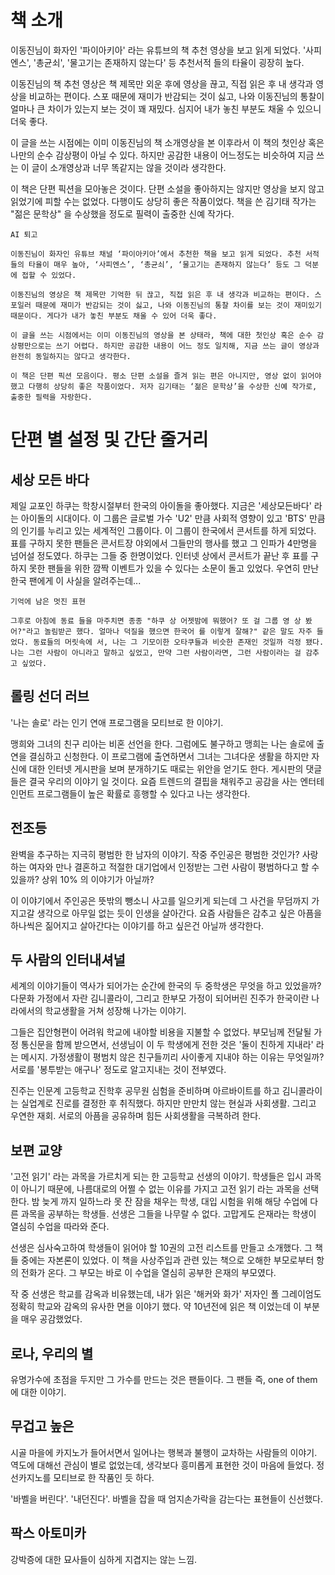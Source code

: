 # 책 소개
이동진님이 화자인 '파이아키아' 라는 유튜브의 책 추천 영상을 보고 읽게 되었다. '사피엔스', '총균쇠', '물고기는 존재하지 않는다' 등 추천서적 들의 타율이 굉장히 높다.

이동진님의 책 추천 영상은 책 제목만 외운 후에 영상을 끊고, 직접 읽은 후 내 생각과 영상을 비교하는 편이다. 스포 때문에 재미가 반감되는 것이 싫고, 나와 이동진님의 통찰이 얼마나 큰 차이가 있는지 보는 것이 꽤 재밌다. 심지어 내가 놓친 부분도 채울 수 있으니 더욱 좋다.

이 글을 쓰는 시점에는 이미 이동진님의 책 소개영상을 본 이후라서 이 책의 첫인상 혹은 나만의 순수 감상평이 아닐 수 있다. 하지만 공감한 내용이 어느정도는 비슷하여 지금 쓰는 이 글이 소개영상과 너무 똑같지는 않을 것이라 생각한다.

이 책은 단편 픽션을 모아놓은 것이다. 단편 소설을 좋아하지는 않지만 영상을 보지 않고 읽었기에 피할 수는 없었다. 다행이도 상당히 좋은 작품이었다. 책을 쓴 김기태 작가는 "젊은 문학상" 을 수상했을 정도로 필력이 출중한 신예 작가다.

~~~
AI 퇴고

이동진님이 화자인 유튜브 채널 ‘파이아키아’에서 추천한 책을 보고 읽게 되었다. 추천 서적들의 타율이 매우 높아, ‘사피엔스’, ‘총균쇠’, ‘물고기는 존재하지 않는다’ 등도 그 덕분에 접할 수 있었다.

이동진님의 영상은 책 제목만 기억한 뒤 끊고, 직접 읽은 후 내 생각과 비교하는 편이다. 스포일러 때문에 재미가 반감되는 것이 싫고, 나와 이동진님의 통찰 차이를 보는 것이 재미있기 때문이다. 게다가 내가 놓친 부분도 채울 수 있어 더욱 좋다.

이 글을 쓰는 시점에서는 이미 이동진님의 영상을 본 상태라, 책에 대한 첫인상 혹은 순수 감상평만으로는 쓰기 어렵다. 하지만 공감한 내용이 어느 정도 일치해, 지금 쓰는 글이 영상과 완전히 동일하지는 않다고 생각한다.

이 책은 단편 픽션 모음이다. 평소 단편 소설을 즐겨 읽는 편은 아니지만, 영상 없이 읽어야 했고 다행히 상당히 좋은 작품이었다. 저자 김기태는 ‘젊은 문학상’을 수상한 신예 작가로, 출중한 필력을 자랑한다.
~~~

# 단편 별 설정 및 간단 줄거리

## 세상 모든 바다
제일 교포인 하쿠는 학창시절부터 한국의 아이돌을 좋아했다. 지금은 '세상모든바다' 라는 아이돌의 시대이다. 이 그룹은 글로벌 가수 'U2' 만큼 사회적 영향이 있고 'BTS' 만큼의 인기를 누리고 있는 세계적인 그룹이다. 이 그룹이 한국에서 콘서트를 하게 되었다. 표를 구하지 못한 팬들은 콘서트장 야외에서 그들만의 행사를 했고 그 인파가 4만명을 넘어설 정도였다. 하쿠는 그들 중 한명이었다. 인터넷 상에서 콘서트가 끝난 후 표를 구하지 못한 팬들을 위한 깜짝 이벤트가 있을 수 있다는 소문이 돌고 있었다. 우연히 만난 한국 팬에게 이 사실을 알려주는데...

``` 
기억에 남은 멋진 표현

그후로 아침에 동료 들을 마주치면 종종 "하쿠 상 어젯밤에 뭐했어? 또 걸 그룹 영 상 봤어?"라고 놀림받곤 했다. 얼마나 덕질을 했으면 한국어 를 이렇게 잘해?" 같은 말도 자주 들었다. 동료들의 머릿속에 서, 나는 그 기모이한 오타쿠들과 비슷한 존재인 것일까 걱정 됐다. 나는 그런 사람이 아니라고 말하고 싶었고, 만약 그런 사람이라면, 그런 사람이라는 걸 감추고 싶었다.

```

## 롤링 선더 러브
'나는 솔로' 라는 인기 연애 프로그램을 모티브로 한 이야기.

맹희와 그녀의 친구 리아는 비혼 선언을 한다. 그럼에도 불구하고 맹희는 나는 솔로에 출연을 결심하고 신청한다. 이 프로그램에 출연하면서 그녀는 그녀다운 생활을 하지만 자신에 대한 인터넷 게시판을 보며 분개하기도 때로는 위안을 얻기도 한다. 게시판의 댓글들은 결국 우리의 이야기 일 것이다. 요즘 트렌드의 결핍을 채워주고 공감을 사는 엔터테인먼트 프로그램들이 높은 확률로 흥행할 수 있다고 나는 생각한다.

## 전조등
완벽을 추구하는 지극히 평범한 한 남자의 이야기. 작중 주인공은 평범한 것인가? 사랑하는 여자와 만나 결혼하고 적절한 대기업에서 인정받는 그런 사람이 평범하다고 할 수 있을까? 상위 10% 의 이야기가 아닐까?

이 이야기에서 주인공은 뜻밖의 뺑소니 사고를 일으키게 되는데 그 사건을 무덤까지 가지고갈 생각으로 아무일 없는 듯이 인생을 살아간다. 요즘 사람들은 감추고 싶은 아픔을 하나씩은 짊어지고 살아간다는 이야기를 하고 싶은건 아닐까 생각한다.

## 두 사람의 인터내셔널 
세계의 이야기들이 역사가 되어가는 순간에 한국의 두 중학생은 무엇을 하고 있었을까?
다문화 가정에서 자란 김니콜라이, 그리고 한부모 가정이 되어버린 진주가 한국이란 나라에서의 학교생활을 거쳐 성장해 나가는 이야기.

그들은 집안형편이 어려워 학교에 내야할 비용을 지불할 수 없었다. 부모님께 전달될 가정 통신문을 함께 받으면서, 선생님이 이 두 학생에게 전한 것은 '둘이 친하게 지내라' 라는 메시지. 가정생활이 평범치 않은 친구들끼리 사이좋게 지내야 하는 이유는 무엇일까? 서로를 '봉투받는 애구나' 정도로 알고지내는 것이 전부였다.

진주는 인문계 고등학교 진학후 공무원 심험을 준비하며 아르바이트를 하고 김니콜라이는 실업계로 진로를 결정한 후 취직했다. 하지만 만만치 않는 현실과 사회생활. 그리고 우연한 재회. 서로의 아픔을 공유하며 힘든 사회생활을 극복하려 한다.

## 보편 교양 
'고전 읽기' 라는 과목을 가르치게 되는 한 고등학교 선생의 이야기. 
 학생들은 입시 과목이 아니기 때문에, 나름대로의 어쩔 수 없는 이유를 가지고 고전 읽기 라는 과목을 선택한다. 밤 늦게 까지 일하느라 못 잔 잠을 채우는 학생, 대입 시험을 위해 해당 수업에 다른 과목을 공부하는 학생들. 선생은 그들을 나무랄 수 없다. 고맙게도 은재라는 학생이 열심히 수업을 따라와 준다.

선생은 심사숙고하여 학생들이 읽어야 할 10권의 고전 리스트를 만들고 소개했다. 그 책들 중에는 자본론이 있었다. 이 책을 사상주입과 관련 있는 책으로 오해한 부모로부터 항의 전화가 온다. 그 부모는 바로 이 수업을 열심히 공부한 은재의 부모였다.

작 중 선생은 학교를 감옥과 비유했는데, 내가 읽은 '해커와 화가' 저자인 폴 그레이엄도 정확히 학교와 감옥의 유사한 면을 이야기 했다. 약 10년전에 읽은 책 이었는데 이 부분을 매우 공감했었다.

## 로나, 우리의 별 
유명가수에 초점을 두지만 그 가수를 만드는 것은 팬들이다. 그 팬들 즉, one of them 에 대한 이야기.

## 무겁고 높은 
시골 마을에 카지노가 들어서면서 일어나는 행복과 불행이 교차하는 사람들의 이야기.
역도에 대해선 관심이 별로 없었는데, 생각보다 흥미롭게 표현한 것이 마음에 들었다. 정선카지노를 모티브로 한 작품인 듯 하다.

'바벨을 버린다'. '내던진다'. 바벨을 잡을 때 엄지손가락을 감는다는 표현들이 신선했다.

## 팍스 아토미카
강박증에 대한 묘사들이 심하게 지겹지는 않는 느낌.